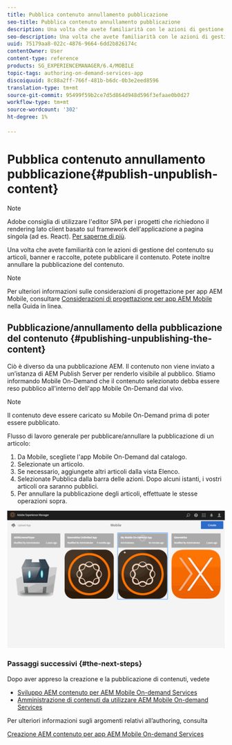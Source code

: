 ```yaml
---
title: Pubblica contenuto annullamento pubblicazione
seo-title: Pubblica contenuto annullamento pubblicazione
description: Una volta che avete familiarità con le azioni di gestione del contenuto su articoli, banner e raccolte, seguite questa pagina per scoprire come pubblicare il contenuto. Potete inoltre annullare la pubblicazione del contenuto.
seo-description: Una volta che avete familiarità con le azioni di gestione del contenuto su articoli, banner e raccolte, seguite questa pagina per scoprire come pubblicare il contenuto. Potete inoltre annullare la pubblicazione del contenuto.
uuid: 75179aa8-022c-4876-9664-6dd2b826174c
contentOwner: User
content-type: reference
products: SG_EXPERIENCEMANAGER/6.4/MOBILE
topic-tags: authoring-on-demand-services-app
discoiquuid: 8c88a2ff-766f-481b-b6dc-0b3e2eed8596
translation-type: tm+mt
source-git-commit: 95499f59b2ce7d5d864d948d596f3efaae0b0d27
workflow-type: tm+mt
source-wordcount: '302'
ht-degree: 1%

---
```



# Pubblica contenuto annullamento pubblicazione{#publish-unpublish-content}

>[!NOTE]
>
> Adobe consiglia di utilizzare l&#39;editor SPA per i progetti che richiedono il rendering lato client basato sul framework dell&#39;applicazione a pagina singola (ad es. React). [Per saperne di più](/help/sites-developing/spa-overview.md).

Una volta che avete familiarità con le azioni di gestione del contenuto su articoli, banner e raccolte, potete pubblicare il contenuto. Potete inoltre annullare la pubblicazione del contenuto.

>[!NOTE]
>
>Per ulteriori informazioni sulle considerazioni di progettazione per  app AEM Mobile, consultare [Considerazioni di progettazione per  app AEM Mobile](https://helpx.adobe.com/digital-publishing-solution/help/design-app.html) nella Guida in linea.

## Pubblicazione/annullamento della pubblicazione del contenuto {#publishing-unpublishing-the-content}

Ciò è diverso da una pubblicazione AEM. Il contenuto non viene inviato a un’istanza di AEM Publish Server per renderlo visibile al pubblico. Stiamo informando Mobile On-Demand che il contenuto selezionato debba essere reso pubblico all&#39;interno dell&#39;app Mobile On-Demand dal vivo.

>[!NOTE]
>
>Il contenuto deve essere caricato su Mobile On-Demand prima di poter essere pubblicato.

Flusso di lavoro generale per pubblicare/annullare la pubblicazione di un articolo:

1. Da Mobile, scegliete l&#39;app Mobile On-Demand dal catalogo.
1. Selezionate un articolo.
1. Se necessario, aggiungete altri articoli dalla vista Elenco.
1. Selezionate Pubblica dalla barra delle azioni. Dopo alcuni istanti, i vostri articoli ora saranno pubblici.
1. Per annullare la pubblicazione degli articoli, effettuate le stesse operazioni sopra.

<!-- FAIL >>[!NOTE]
>
>Generally, you should preflight before publishing. See [Previewing with Preflight](/content/docs/en/aem/6-3/administer/mobile-apps/aem-mobile/previewing-with-preflight-on-demand-services.md) for more details.-->

![chlimage_1-9](assets/chlimage_1-9.gif)

### Passaggi successivi {#the-next-steps}

Dopo aver appreso la creazione e la pubblicazione di contenuti, vedete

* [Sviluppo AEM contenuto per  AEM Mobile On-demand Services](/help/mobile/aem-mobile-on-demand.md)
* [Amministrazione di contenuti da utilizzare  AEM Mobile On-demand Services](/help/mobile/aem-mobile.md)

Per ulteriori informazioni sugli argomenti relativi all’authoring, consulta

[Creazione AEM contenuto per  app AEM Mobile On-demand Services](/help/mobile/mobile-apps-ondemand.md)
